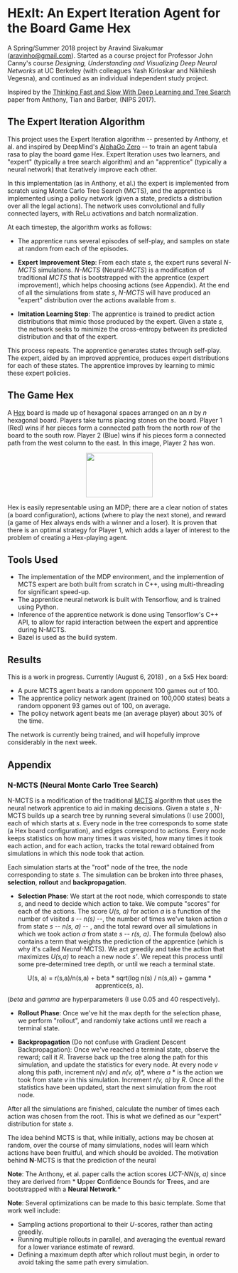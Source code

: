 # HExIt: An Expert Iteration Agent for the Board Game Hex
A Spring/Summer 2018 project by Aravind Sivakumar (aravinho@gmail.com).  Started as a course project for Professor John Canny's course *Designing, Understanding and Visualizing Deep Neural Networks* at UC Berkeley (with colleagues Yash Kirloskar and Nikhilesh Vegesna), and continued as an individual independent study project.

Inspired by the [Thinking Fast and Slow With Deep Learning and Tree Search](https://papers.nips.cc/paper/7120-thinking-fast-and-slow-with-deep-learning-and-tree-search)  paper from Anthony, Tian and Barber,  (NIPS 2017).


## The Expert Iteration Algorithm
This project uses the Expert Iteration algorithm -- presented by Anthony, et al. and inspired by DeepMind's [AlphaGo Zero](https://deepmind.com/blog/alphago-zero-learning-scratch/) -- to train an agent tabula rasa to play the board game Hex.  Expert Iteration uses two learners, and "expert" (typically a tree search algorithm) and an "apprentice" (typically a neural network) that iteratively improve each other.

In this implementation (as in Anthony, et al.) the expert is implemented from scratch using Monte Carlo Tree Search (MCTS), and the apprentice is implemented using a policy network (given a state, predicts a distribution over all the legal actions).  The network uses convolutional and fully connected layers, with ReLu activations and batch normalization. 

At each timestep, the algorithm works as follows:

* The apprentice runs several episodes of self-play, and samples on state at random from each of the episodes.

* **Expert Improvement Step**: From each state *s*, the expert runs several *N-MCTS* simulations.  *N-MCTS* (Neural-*MCTS*) is a modification of traditional *MCTS* that is bootstrapped with the apprentice (expert improvement), which helps choosing actions (see Appendix).  At the end of all the simulations from state *s*, *N-MCTS* will have produced an "expert" distribution over the actions available from *s*.

* **Imitation Learning Step**: The apprentice is trained to predict action distributions that mimic those produced by the expert.  Given a state *s*, the network seeks to minimize the cross-entropy between its predicted distribution and that of the expert.

This process repeats.  The apprentice generates states through self-play.  The expert, aided by an improved apprentice, produces expert distributions for each of these states.  The apprentice improves by learning to mimic these expert policies.

## The Game Hex


A [Hex](https://en.wikipedia.org/wiki/Hex_(board_game)) board is made up of hexagonal spaces arranged on an *n* by *n* hexagonal board.  Players take turns placing stones on the board.  Player 1 (Red) wins if her pieces form a connected path from the north row of the board to the south row.  Player 2 (Blue) wins if his pieces form a connected path from the west column to the east.  In this image, Player 2 has won.

<p align="center">
	<img src="http://www.krammer.nl/hex/wp-content/uploads/2014/11/Hex-bord-met-stenen.png" style="width:150px;height:100px;">
</p>

Hex is easily representable using an MDP; there are a clear notion of states (a board configuration), actions (where to play the next stone), and reward (a game of Hex always ends with a winner and a loser).  It is proven that there is an optimal strategy for Player 1, which adds a layer of interest to the problem of creating a Hex-playing agent.

## Tools Used
* The implementation of the MDP environment, and the implemention of MCTS expert are both built from scratch in C++, using multi-threading for significant speed-up.
* The apprentice neural network is built with Tensorflow, and is trained using Python.
* Inference of the apprentice network is done using Tensorflow's C++ API, to allow for rapid interaction between the expert and apprentice during N-MCTS.
* Bazel is used as the build system.


## Results
This is a work in progress.  Currently (August 6, 2018) , on a 5x5 Hex board:
* A pure MCTS agent beats a random opponent 100 games out of 100.
* The apprentice policy network agent (trained on 100,000 states) beats a random opponent 93 games out of 100, on average.
* The policy network agent beats me (an average player) about 30% of the time.

The network is currently being trained, and will hopefully improve considerably in the next week.


## Appendix
### N-MCTS (Neural Monte Carlo Tree Search)

N-MCTS is a modification of the traditional [MCTS](https://en.wikipedia.org/wiki/Monte_Carlo_tree_search) algorithm that uses the neural network apprentice to aid in making decisions.  Given a state *s* , N-MCTS builds up a search tree by running several simulations (I use 2000), each of which starts at *s*.  Every node in the tree corresponds to some state (a Hex board configuration), and edges correspond to actions.  Every node keeps statistics on how many times it was visited, how many times it took each action, and for each action, tracks the total reward obtained from simulations in which this node took that action. 

Each simulation starts at the "root" node of the tree, the node corresponding to state *s*.  The simulation can be broken into three phases, **selection**, **rollout** and **backpropagation**.

* **Selection Phase**: We start at the root node, which corresponds to state *s*, and need to decide which action to take.  We compute "scores" for each of the actions.  The score *U(s, a)* for action *a* is a function of the number of visited *s* -- *n(s)* --, the number of times we've taken action *a* from state *s* -- *n(s, a)* -- , and the total reward over all simulations in which we took action *a* from state *s* -- *r(s, a)*.  The formula (below) also contains a term that weights the prediction of the apprentice (which is why it's called *Neural*-MCTS).  We act greedily and take the action that maximizes *U(s,a)* to reach a new node *s'*.  We repeat this process until some pre-determined tree depth, or until we reach a terminal state.

<p align="center">
U(s, a) = r(s,a)/n(s,a)   +   beta * sqrt(log n(s) / n(s,a))   +    gamma * apprentice(s, a).
</p>

(*beta* and *gamma* are hyperparameters (I use 0.05 and 40 respectively).

* **Rollout Phase**: Once we've hit the max depth for the selection phase, we perform "rollout", and randomly take actions until we reach a terminal state.  

* **Backpropagation** (Do not confuse with Gradient Descent Backpropagation): Once we've reached a terminal state, observe the reward; call it *R*.  Traverse back up the tree along the path for this simulation, and update the statistics for every node.  At every node *v* along this path, increment *n(v)* and *n(v, a*)*, where *a* * is the action we took from state *v* in this simulation.  Increment *r(v, a)* by *R*.  Once all the statistics have been updated, start the next simulation from the root node.

After all the simulations are finished, calculate the number of times each action was chosen from the root.  This is what we defined as our "expert" distribution for state *s*.

The idea behind MCTS is that, while initially, actions may be chosen at random, over the course of many simulations, nodes will learn which actions have been fruitful, and which should be avoided.  The motivation behind **N**-MCTS is that the prediction of the neural 

**Note**: The Anthony, et al. paper calls the action scores *UCT-NN(s, a)* since they are derived from * **U**pper **C**onfidence Bounds for **T**rees, and are bootstrapped with a **Neural** **Network**.*

**Note**: Several optimizations can be made to this basic template.  Some that work well include:
* Sampling actions proportional to their *U*-scores, rather than acting greedily.
* Running multiple rollouts in parallel, and averaging the eventual reward for a lower variance estimate of reward.
* Defining a maximum depth after which rollout must begin, in order to avoid taking the same path every simulation.


